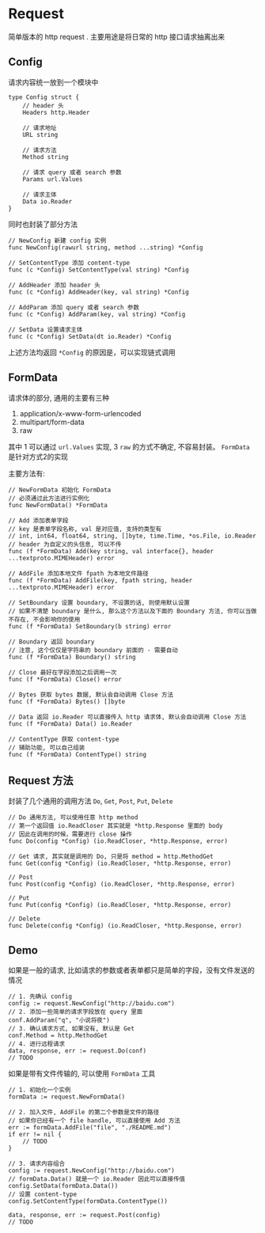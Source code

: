 # Request
简单版本的 http request . 主要用途是将日常的 http 接口请求抽离出来

## Config
请求内容统一放到一个模块中
```golang
type Config struct {
	// header 头
	Headers http.Header

	// 请求地址
	URL string

	// 请求方法
	Method string

	// 请求 query 或者 search 参数
	Params url.Values

	// 请求主体
	Data io.Reader
}
```

同时也封装了部分方法
```golang
// NewConfig 新建 config 实例
func NewConfig(rawurl string, method ...string) *Config

// SetContentType 添加 content-type
func (c *Config) SetContentType(val string) *Config

// AddHeader 添加 header 头
func (c *Config) AddHeader(key, val string) *Config

// AddParam 添加 query 或者 search 参数
func (c *Config) AddParam(key, val string) *Config

// SetData 设置请求主体
func (c *Config) SetData(dt io.Reader) *Config
```
上述方法均返回 `*Config` 的原因是，可以实现链式调用


## FormData
请求体的部分, 通用的主要有三种
1. application/x-www-form-urlencoded
2. multipart/form-data
3. raw

其中 1 可以通过 `url.Values` 实现, 3 `raw` 的方式不确定, 不容易封装。 `FormData` 是针对方式2的实现

主要方法有:
```golang
// NewFormData 初始化 FormData
// 必须通过此方法进行实例化
func NewFormData() *FormData

// Add 添加表单字段
// key 是表单字段名称, val 是对应值, 支持的类型有
// int, int64, float64, string, []byte, time.Time, *os.File, io.Reader
// header 为自定义的头信息, 可以不传
func (f *FormData) Add(key string, val interface{}, header ...textproto.MIMEHeader) error

// AddFile 添加本地文件 fpath 为本地文件路径
func (f *FormData) AddFile(key, fpath string, header ...textproto.MIMEHeader) error

// SetBoundary 设置 boundary, 不设置的话, 则使用默认设置
// 如果不清楚 boundary 是什么, 那么这个方法以及下面的 Boundary 方法, 你可以当做不存在, 不会影响你的使用
func (f *FormData) SetBoundary(b string) error

// Boundary 返回 boundary
// 注意, 这个仅仅是字符串的 boundary 前面的 - 需要自动
func (f *FormData) Boundary() string

// Close 最好在字段添加之后调用一次
func (f *FormData) Close() error

// Bytes 获取 bytes 数据, 默认会自动调用 Close 方法
func (f *FormData) Bytes() []byte

// Data 返回 io.Reader 可以直接传入 http 请求体, 默认会自动调用 Close 方法
func (f *FormData) Data() io.Reader

// ContentType 获取 content-type
// 辅助功能, 可以自己组装
func (f *FormData) ContentType() string
```

## Request 方法
封装了几个通用的调用方法 `Do`, `Get`, `Post`, `Put`, `Delete`
```golang
// Do 通用方法, 可以使用任意 http method
// 第一个返回值 io.ReadCloser 其实就是 *http.Response 里面的 body
// 因此在调用的时候，需要进行 close 操作
func Do(config *Config) (io.ReadCloser, *http.Response, error)

// Get 请求, 其实就是调用的 Do, 只是将 method = http.MethodGet
func Get(config *Config) (io.ReadCloser, *http.Response, error)

// Post
func Post(config *Config) (io.ReadCloser, *http.Response, error)

// Put
func Put(config *Config) (io.ReadCloser, *http.Response, error)

// Delete
func Delete(config *Config) (io.ReadCloser, *http.Response, error)
```

## Demo
如果是一般的请求, 比如请求的参数或者表单都只是简单的字段，没有文件发送的情况
```golang
// 1. 先确认 config
config := request.NewConfig("http://baidu.com")
// 2. 添加一些简单的请求字段放在 query 里面
conf.AddParam("q", "小说将夜")
// 3. 确认请求方式, 如果没有, 默认是 Get
conf.Method = http.MethodGet
// 4. 进行远程请求
data, response, err := request.Do(conf)
// TODO
```


如果是带有文件传输的, 可以使用 `FormData` 工具
```golang
// 1. 初始化一个实例
formData := request.NewFormData()

// 2. 加入文件, AddFile 的第二个参数是文件的路径
// 如果你已经有一个 file handle, 可以直接使用 Add 方法
err := formData.AddFile("file", "./README.md")
if err != nil {
	// TODO
}

// 3. 请求内容组合
config := request.NewConfig("http://baidu.com")
// formData.Data() 就是一个 io.Reader 因此可以直接传值
config.SetData(formData.Data())
// 设置 content-type
config.SetContentType(formData.ContentType())

data, response, err := request.Post(config)
// TODO
```
